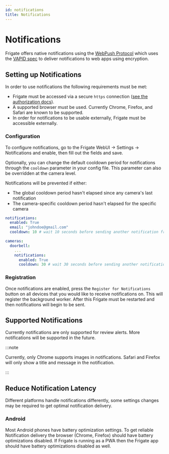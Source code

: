 ```yaml
---
id: notifications
title: Notifications
---
```


# Notifications

Frigate offers native notifications using the [WebPush Protocol](https://web.dev/articles/push-notifications-web-push-protocol) which uses the [VAPID spec](https://tools.ietf.org/html/draft-thomson-webpush-vapid) to deliver notifications to web apps using encryption.

## Setting up Notifications

In order to use notifications the following requirements must be met:

- Frigate must be accessed via a secure `https` connection ([see the authorization docs](/configuration/authentication)).
- A supported browser must be used. Currently Chrome, Firefox, and Safari are known to be supported.
- In order for notifications to be usable externally, Frigate must be accessible externally.

### Configuration

To configure notifications, go to the Frigate WebUI -> Settings -> Notifications and enable, then fill out the fields and save.

Optionally, you can change the default cooldown period for notifications through the `cooldown` parameter in your config file. This parameter can also be overridden at the camera level.

Notifications will be prevented if either:

- The global cooldown period hasn't elapsed since any camera's last notification
- The camera-specific cooldown period hasn't elapsed for the specific camera

```yaml
notifications:
  enabled: True
  email: "johndoe@gmail.com"
  cooldown: 10 # wait 10 seconds before sending another notification from any camera
```

```yaml
cameras:
  doorbell:
    ...
    notifications:
      enabled: True
      cooldown: 30 # wait 30 seconds before sending another notification from the doorbell camera
```

### Registration

Once notifications are enabled, press the `Register for Notifications` button on all devices that you would like to receive notifications on. This will register the background worker. After this Frigate must be restarted and then notifications will begin to be sent.

## Supported Notifications

Currently notifications are only supported for review alerts. More notifications will be supported in the future.

:::note

Currently, only Chrome supports images in notifications. Safari and Firefox will only show a title and message in the notification.

:::

## Reduce Notification Latency

Different platforms handle notifications differently, some settings changes may be required to get optimal notification delivery.

### Android

Most Android phones have battery optimization settings. To get reliable Notification delivery the browser (Chrome, Firefox) should have battery optimizations disabled. If Frigate is running as a PWA then the Frigate app should have battery optimizations disabled as well.
